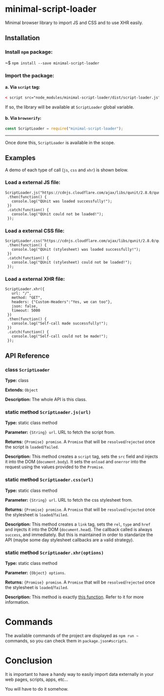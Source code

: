  


# minimal-script-loader




Minimal browser library to import JS and CSS and to use XHR easily.

## Installation

### Install `npm` package:

~$ `npm install --save minimal-script-loader`

### Import the package:

#### a. Via `script` tag:

```html
< script src="node_modules/minimal-script-loader/dist/script-loader.js" >< /script >
```

If so, the library will be available at `ScriptLoader` global variable.

#### b. Via `browserify`:

```js
const ScriptLoader = require("minimal-script-loader");
```

----

Once done this, `ScriptLoader` is available in the scope.

## Examples

A demo of each type of call (`js`, `css` and `xhr`) is shown below.

### Load a external JS file:

```
ScriptLoader.js("https://cdnjs.cloudflare.com/ajax/libs/qunit/2.8.0/qunit.js")
 .then(function() {
   console.log("QUnit was loaded successfully!");
 })
 .catch(function() {
   console.log("QUnit could not be loaded!");
 });
```

### Load a external CSS file:

```
ScriptLoader.css("https://cdnjs.cloudflare.com/ajax/libs/qunit/2.8.0/qunit.css")
 .then(function() {
   console.log("QUnit (stylesheet) was loaded successfully!");
 })
 .catch(function() {
   console.log("QUnit (stylesheet) could not be loaded!");
 });
```

### Load a external XHR file:

```
ScriptLoader.xhr({
   url: "/",
   method: "GET",
   headers: {"Custom-Headers":"Yes, we can too"},
   json: false,
   timeout: 5000
 })
 .then(function() {
   console.log("Self-call made successfully!");
 })
 .catch(function() {
   console.log("Self-call could not be made!");
 });
```

## API Reference




 


### class `ScriptLoader`


**Type:** class

**Extends:** `Object`

**Description:** The whole API is this class.




 


### static method `ScriptLoader.js(url)`


**Type:** static class method

**Parameter:** `{String} url`. URL to fetch the script from.

**Returns:** `{Promise} promise`. A `Promise` that will be `resolved`/`rejected` once the script is `loaded`/`failed`.

**Description:** This method creates a `script` tag, sets the `src` field and injects it into the DOM (`document.body`). It sets the `onload` and `onerror` into the request using the values provided to the `Promise`.




 


### static method `ScriptLoader.css(url)`


**Type:** static class method

**Parameter:** `{String} url`. URL to fetch the css stylesheet from.

**Returns:** `{Promise} promise`. A `Promise` that will be `resolved`/`rejected` once the stylesheet is `loaded`/`failed`.

**Description:** This method creates a `link` tag, sets the `rel`, `type` and `href` and injects it into the DOM (`document.head`). The callback called is always `success`, and immediately. But this is maintained in order to standarize the API (maybe some day stylesheet callbacks are a valid strategy).




 


### static method `ScriptLoader.xhr(options)`


**Type:** static class method

**Parameter:** `{Object} options`.

**Returns:** `{Promise} promise`. A `Promise` that will be `resolved`/`rejected` once the stylesheet is `loaded`/`failed`.

**Description:** This method is exactly [this function](https://github.com/naugtur/xhr#example). Refer to it for more information.




 


# Commands

The available commands of the project are displayed as `npm run ~` commands, so you can check them in `package.json#scripts`.

# Conclusion

It is important to have a handy way to easily import data externally in your web pages, scripts, apps, etc...

You will have to do it somehow.




